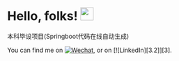 # Hello, folks! <img src="https://raw.githubusercontent.com/MartinHeinz/MartinHeinz/master/wave.gif" width="30px">
本科毕设项目(Springboot代码在线自动生成)
<!-- Actual text -->

You can find me on [![Wechat][1.2]][1], or on [![LinkedIn][3.2]][3].

<!-- Icons -->

[1.2]: http://i.imgur.com/wWzX9uB.png (twitter icon without padding)
[2.2]: https://raw.githubusercontent.com/MartinHeinz/MartinHeinz/master/linkedin-3-16.png (LinkedIn icon without padding)

<!-- Links to your social media accounts -->

[1]: https://twitter.com/Martin_Heinz_
[2]: https://www.linkedin.com/in/heinz-martin/
